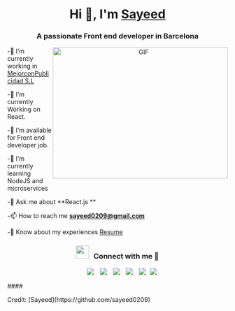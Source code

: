 ### <h1 align="center">Hi 👋, I'm <a href="https://100rabhcsmc.github.io/Me.io/" target="blank">Sayeed</a></h1>

### <h3 align="center">A passionate Front end developer in Barcelona</h3>

<div> <a target="_blank" align="center"><img align="right" top="500" height="300" width="400" alt="GIF"src="https://media.giphy.com/media/SWoSkN6DxTszqIKEqv/giphy.gif"></a> 
<div>
<div>

-🔭 I’m currently working in <a href="https://mejorconpublicidad.com/" target="blank">MejorconPublicidad S.L </a>

 <div>

-🌱 I’m currently Working on React.

-🤝 I’m available for Front end developer job.

-🌱 I’m currently learning NodeJS and microservices

-💬 Ask me about **React.js **

-📫 How to reach me **sayeed0209@gmail.com**

-📄 Know about my experiences <a
            href="https://github.com/sayeed0209/sayeed0209/blob/main/Front%20end%20Developer.pdf"
            target="blank">Resume</a>
<br />
 <h3 align="center"> <img src="https://media.giphy.com/media/iY8CRBdQXODJSCERIr/giphy.gif" width="30" height="30"
    style="margin-right: 10px;">Connect with me 🤝 </h3>
<p align="center">

<div align="center" class="icons-social" style="margin-left: 10px;">
            <a style="margin-left: 10px;" target="_blank" href="https://www.linkedin.com/in/sayeed0209/">
                <img src="https://img.icons8.com/doodle/40/000000/linkedin--v2.png"></a>
            <a style="margin-left: 10px;" target="_blank" href="https://github.com/sayeed0209">
                <img src="https://img.icons8.com/doodle/40/000000/github--v1.png"></a>
            <a style="margin-left: 10px;" target="_blank"
                href="https://stackoverflow.com/users/13633862/sayeed">
                <img
                    src="https://img.icons8.com/external-tal-revivo-color-tal-revivo/40/000000/external-stack-overflow-is-a-question-and-answer-site-for-professional-logo-color-tal-revivo.png"></a>
            <a style="margin-left: 10px;" target="_blank" href="https://sayeed-portfolio.netlify.app/">
                <img
                    src="https://img.icons8.com/external-sketchy-juicy-fish/0.6x/external-blog-online-services-sketchy-sketchy-juicy-fish.png"></a>
             <a style="margin-left: 10px;" target="_blank" href="https://twitter.com/abusaye63293191">
                <img src="https://img.icons8.com/doodle/1x/twitter-squared--v2.png"></a>
 <a style="margin-left: 5px;" target="_blank"
                href="https://github.com/sayeed0209/sayeed0209/blob/main/Front%20end%20Developer.pdf">
                <img src="https://img.icons8.com/plasticine/0.5x/resume.png"></a>
        </div></p>
####<p>Credit: [Sayeed](https://github.com/sayeed0209)</p>
 </div>
</div>
